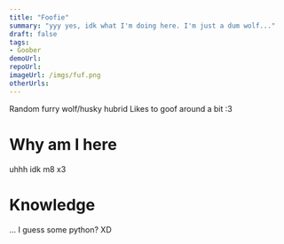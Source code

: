 ```yaml
---
title: "Foofie"
summary: "yyy yes, idk what I'm doing here. I'm just a dum wolf..."
draft: false
tags:
- Goober
demoUrl:
repoUrl:
imageUrl: /imgs/fuf.png
otherUrls:
---
```


Random furry wolf/husky hubrid
Likes to goof around a bit :3

# Why am I here
uhhh idk m8 x3

# Knowledge
... I guess some python? XD